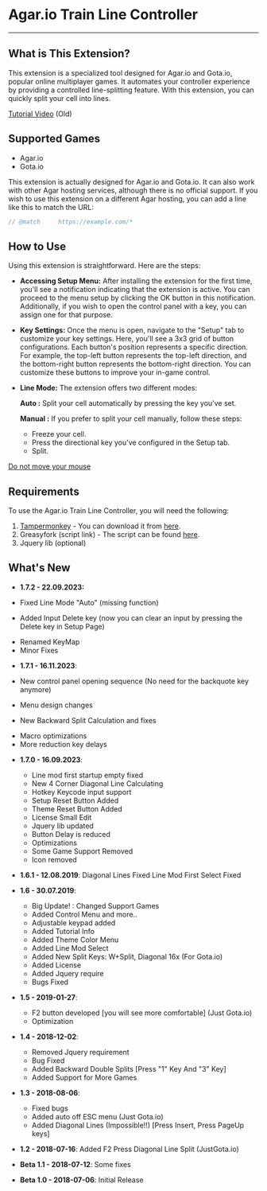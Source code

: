 # Agar.io Train Line Controller
---

## What is This Extension?

This extension is a specialized tool designed for Agar.io and Gota.io, popular online multiplayer games. It automates your controller experience by providing a controlled line-splitting feature. With this extension, you can quickly split your cell into lines.

[Tutorial Video](https://www.youtube.com/watch?v=qevn6WdLfmg) (Old)

## Supported Games

- Agar.io
- Gota.io

This extension is actually designed for Agar.io and Gota.io. It can also work with other Agar hosting services, although there is no official support. If you wish to use this extension on a different Agar hosting, you can add a line like this to match the URL:
```javascript
// @match     https://example.com/*
```

## How to Use

Using this extension is straightforward. Here are the steps:

- **Accessing Setup Menu:**
After installing the extension for the first time, you'll see a notification indicating that the extension is active. You can proceed to the menu setup by clicking the OK button in this notification. Additionally, if you wish to open the control panel with a key, you can assign one for that purpose.

- **Key Settings:**
Once the menu is open, navigate to the "Setup" tab to customize your key settings. Here, you'll see a 3x3 grid of button configurations. Each button's position represents a specific direction. For example, the top-left button represents the top-left direction, and the bottom-right button represents the bottom-right direction. You can customize these buttons to improve your in-game control.

- **Line Mode:**
  The extension offers two different modes:

   **Auto :** Split your cell automatically by pressing the key you've set.

   **Manual :** If you prefer to split your cell manually, follow these steps:
     - Freeze your cell.
     - Press the directional key you've configured in the Setup tab.
     - Split.

<u>Do not move your mouse</u>

## Requirements

To use the Agar.io Train Line Controller, you will need the following:

1. [Tampermonkey](https://www.tampermonkey.net) - You can download it from [here](https://www.tampermonkey.net).
2. Greasyfork (script link) - The script can be found [here](https://greasyfork.org/scripts/370099-agar-io-train-line-controller).
3. Jquery lib (optional)

## What's New

- **1.7.2 - 22.09.2023:**
 * Fixed Line Mode "Auto" (missing function)
 + Added Input Delete key (now you can clear an input by pressing the Delete key in Setup Page)
 * Renamed KeyMap
 * Minor Fixes

- **1.7.1 - 16.11.2023**:
 + New control panel opening sequence (No need for the backquote key anymore)
 * Menu design changes
 + New Backward Split Calculation and fixes
 * Macro optimizations
 * More reduction key delays

- **1.7.0 - 16.09.2023**:
  * Line mod first startup empty fixed
  + New 4 Corner Diagonal Line Calculating
  + Hotkey Keycode input support
  + Setup Reset Button Added
  + Theme Reset Button Added
  + License Small Edit
  + Jquery lib updated
  * Button Delay is reduced
  * Optimizations
  - Some Game Support Removed
  - Icon removed

- **1.6.1 - 12.08.2019**:
  Diagonal Lines Fixed
  Line Mod First Select Fixed

- **1.6 - 30.07.2019**:
  * Big Update! : Changed Support Games
  + Added Control Menu and more..
  + Adjustable keypad added
  + Added Tutorial Info
  + Added Theme Color Menu
  + Added Line Mod Select
  + Added New Split Keys: W+Split, Diagonal 16x (For Gota.io)
  + Added License
  + Added Jquery require
  + Bugs Fixed

- **1.5 - 2019-01-27**:
  + F2 button developed [you will see more comfortable] (Just Gota.io)
  + Optimization

- **1.4 - 2018-12-02**:
  - Removed Jquery requirement
  - Bug Fixed
  - Added Backward Double Splits [Press "1" Key And "3" Key]
  - Added Support for More Games

- **1.3 - 2018-08-06**:
  - Fixed bugs
  - Added auto off ESC menu (Just Gota.io)
  - Added Diagonal Lines (Impossible!!) [Press Insert, Press PageUp keys]

- **1.2 - 2018-07-16**:
  Added F2 Press Diagonal Line Split (JustGota.io)

- **Beta 1.1 - 2018-07-12**:
  Some fixes

- **Beta 1.0 - 2018-07-06**:
  Initial Release

